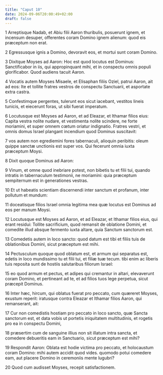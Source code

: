 ```yaml
---
title: "Caput 10"
date: 2024-09-06T20:00:49+02:00
draft: false
---
```



1 Arreptisque Nadab, et Abiu filii Aaron thuribulis, posuerunt ignem, et incensum desuper, offerentes coram Domino ignem alienum: quod eis præceptum non erat.

2 Egressusque ignis a Domino, devoravit eos, et mortui sunt coram Domino.

3 Dixitque Moyses ad Aaron: Hoc est quod locutus est Dominus: Sanctificabor in iis, qui appropinquant mihi, et in conspectu omnis populi glorificabor. Quod audiens tacuit Aaron.

4 Vocatis autem Moyses Misaele, et Elisaphan filiis Oziel, patrui Aaron, ait ad eos: Ite et tollite fratres vestros de conspectu Sanctuarii, et asportate extra castra.

5 Confestimque pergentes, tulerunt eos sicut iacebant, vestitos lineis tunicis, et eiecerunt foras, ut sibi fuerat imperatum.

6 Locutusque est Moyses ad Aaron, et ad Eleazar, et Ithamar filios eius: Capita vestra nolite nudare, et vestimenta nolite scindere, ne forte moriamini, et super omnem cœtum oriatur indignatio. Fratres vestri, et omnis domus Israel plangant incendium quod Dominus suscitavit:

7 vos autem non egrediemini fores tabernaculi, alioquin peribitis: oleum quippe sanctæ unctionis est super vos. Qui fecerunt omnia iuxta præceptum Moysi.

8 Dixit quoque Dominus ad Aaron:

9 Vinum, et omne quod inebriare potest, non bibetis tu et filii tui, quando intratis in tabernaculum testimonii, ne moriamini: quia præceptum sempiternum est in generationes vestras.

10 Et ut habeatis scientiam discernendi inter sanctum et profanum, inter pollutum et mundum:

11 doceatisque filios Israel omnia legitima mea quæ locutus est Dominus ad eos per manum Moysi.

12 Locutusque est Moyses ad Aaron, et ad Eleazar, et Ithamar filios eius, qui erant residui: Tollite sacrificium, quod remansit de oblatione Domini, et comedite illud absque fermento iuxta altare, quia Sanctum sanctorum est.

13 Comedetis autem in loco sancto: quod datum est tibi et filiis tuis de oblationibus Domini, sicut præceptum est mihi.

14 Pectusculum quoque quod oblatum est, et armum qui separatus est, edetis in loco mundissimo tu et filii tui, et filiæ tuæ tecum. tibi enim ac liberis tuis reposita sunt de hostiis salutaribus filiorum Israel:

15 eo quod armum et pectus, et adipes qui cremantur in altari, elevaverunt coram Domino, et pertineant ad te, et ad filios tuos lege perpetua, sicut præcepit Dominus.

16 Inter hæc, hircum, qui oblatus fuerat pro peccato, cum quæreret Moyses, exustum reperit: iratusque contra Eleazar et Ithamar filios Aaron, qui remanserant, ait:

17 Cur non comedistis hostiam pro peccato in loco sancto, quæ Sancta sanctorum est, et data vobis ut portetis iniquitatem multitudinis, et rogetis pro ea in conspectu Domini,

18 præsertim cum de sanguine illius non sit illatum intra sancta, et comedere debueritis eam in Sanctuario, sicut præceptum est mihi?

19 Respondit Aaron: Oblata est hodie victima pro peccato, et holocaustum coram Domino: mihi autem accidit quod vides. quomodo potui comedere eam, aut placere Domino in ceremoniis mente lugubri?

20 Quod cum audisset Moyses, recepit satisfactionem.

